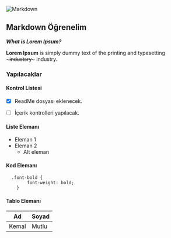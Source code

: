 ![Markdown](https://grafxflow.co.uk/storage/app/uploads/public/5ad/e5b/d9b/thumb_891_266_0_0_0_auto.png)


## Markdown Öğrenelim


***What is Lorem Ipsum?***


**Lorem Ipsum** is simply dummy text of the printing and typesetting ~~~industsry~~~ industry. 


### Yapılacaklar


#### Kontrol Listesi
- [x] ReadMe dosyası eklenecek.
- [ ] İçerik kontrolleri yapılacak. 


#### Liste Elemanı
- Eleman 1
- Eleman 2
   - Alt eleman


#### Kod Elemanı   
```
  .font-bold {
	    font-weight: bold;
    }
```


#### Tablo Elemanı


| Ad | Soyad |
|--|--|
| Kemal | Mutlu |

